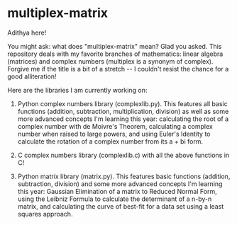 # multiplex-matrix

Adithya here!

You might ask: what does "multiplex-matrix" mean? Glad you asked. This repository deals with my favorite branches of mathematics: linear algebra (matrices) and complex numbers (multiplex is a synonym of complex). Forgive me if the title is a bit of a stretch -- I couldn't resist the chance for a good alliteration!

Here are the libraries I am currently working on:

1. Python complex numbers library (complexlib.py). This features all basic functions (addition, subtraction, multiplication, division) as well as some more advanced concepts I'm learning this year: calculating the root of a complex number with de Moivre's Theorem, calculating a complex number when raised to large powers, and using Euler's Identity to calculate the rotation of a complex number from its a + bi form.

2. C complex numbers library (complexlib.c) with all the above functions in C!

3. Python matrix library (matrix.py). This features basic functions (addition, subtraction, division) and some more advanced concepts I'm learning this year: Gaussian Elimination of a matrix to Reduced Normal Form, using the Leibniz Formula to calculate the determinant of a n-by-n matrix, and calculating the curve of best-fit for a data set using a least squares approach. 
